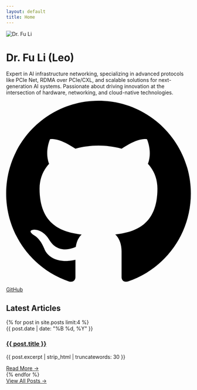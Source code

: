 ```yaml
---
layout: default
title: Home
---
```


<div class="profile-container">
    <div class="profile-card">
        <div class="profile-image">
            <img src="{{ '/assets/leopic-round.png' | relative_url }}" alt="Dr. Fu Li">
        </div>
        <div class="profile-content">
            <h1>Dr. Fu Li <span class="nickname">(Leo)</span></h1>
            <p class="bio-text">Expert in AI infrastructure networking, specializing in advanced protocols like PCIe Net, RDMA over PCIe/CXL, and scalable solutions for next-generation AI systems. Passionate about driving innovation at the intersection of hardware, networking, and cloud-native technologies.</p>
            <div class="social-links">
                <a href="https://github.com/leoustc" target="_blank" class="social-link">
                    <svg class="github-icon" viewBox="0 0 24 24"><path d="M12 0c-6.626 0-12 5.373-12 12 0 5.302 3.438 9.8 8.207 11.387.599.111.793-.261.793-.577v-2.234c-3.338.726-4.033-1.416-4.033-1.416-.546-1.387-1.333-1.756-1.333-1.756-1.089-.745.083-.729.083-.729 1.205.084 1.839 1.237 1.839 1.237 1.07 1.834 2.807 1.304 3.492.997.107-.775.418-1.305.762-1.604-2.665-.305-5.467-1.334-5.467-5.931 0-1.311.469-2.381 1.236-3.221-.124-.303-.535-1.524.117-3.176 0 0 1.008-.322 3.301 1.23.957-.266 1.983-.399 3.003-.404 1.02.005 2.047.138 3.006.404 2.291-1.552 3.297-1.23 3.297-1.23.653 1.653.242 2.874.118 3.176.77.84 1.235 1.911 1.235 3.221 0 4.609-2.807 5.624-5.479 5.921.43.372.823 1.102.823 2.222v3.293c0 .319.192.694.801.576 4.765-1.589 8.199-6.086 8.199-11.386 0-6.627-5.373-12-12-12z"/></svg>
                    GitHub
                </a>
            </div>
        </div>
    </div>
</div>

<div class="posts-section">
    <h2 class="section-title">Latest Articles</h2>
    <div class="posts-grid">
        {% for post in site.posts limit:4 %}
        <article class="post-card">
            <div class="post-card-content">
                <div class="post-meta">{{ post.date | date: "%B %d, %Y" }}</div>
                <h3 class="post-title"><a href="{{ post.url | relative_url }}">{{ post.title }}</a></h3>
                <p class="post-excerpt">{{ post.excerpt | strip_html | truncatewords: 30 }}</p>
                <a href="{{ post.url | relative_url }}" class="read-more">Read More →</a>
            </div>
        </article>
        {% endfor %}
    </div>
    <div class="view-all">
        <a href="{{ '/blog' | relative_url }}" class="view-all-link">View All Posts →</a>
    </div>
</div>